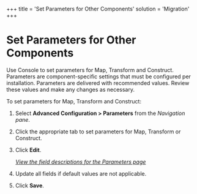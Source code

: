 +++
title = 'Set Parameters for Other Components'
solution = 'Migration'
+++

# Set Parameters for Other Components

Use Console to set parameters for Map, Transform and Construct.
Parameters are component-specific settings that must be configured per
installation. Parameters are delivered with recommended values. Review
these values and make any changes as necessary.

To set parameters for Map, Transform and Construct:

1.  Select **Advanced Configuration \> Parameters** from the *Navigation
    pane*.

2.  Click the appropriate tab to set parameters for Map, Transform or
    Construct.

3.  Click <span style="font-weight: bold;">Edit</span>.
    
    *[View the field descriptions for the Parameters
    page](../Page_Desc/Parameters)*

4.  Update all fields if default values are not applicable.

5.  Click **Save**.
